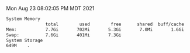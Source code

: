Mon Aug 23 08:02:05 PM MDT 2021
```bash
System Memory
               total        used        free      shared  buff/cache   available
Mem:           7.7Gi       702Mi       5.3Gi       7.0Mi       1.6Gi       6.7Gi
Swap:          7.6Gi       401Mi       7.3Gi
System Storage
649M	.
```
